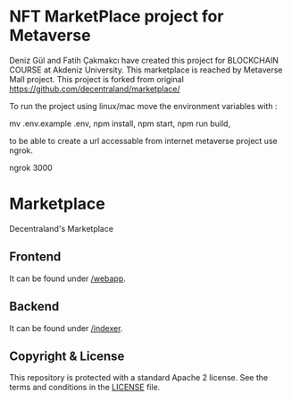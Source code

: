 # NFT MarketPlace project for Metaverse

Deniz Gül and Fatih Çakmakcı have created this project for BLOCKCHAIN COURSE at Akdeniz University. This marketplace is reached by Metaverse Mall project.
This project is forked from original https://github.com/decentraland/marketplace/

To run the project using linux/mac move the environment variables with :

mv .env.example .env,
npm install, 
npm start,
npm run build,

to be able to create a url accessable from internet metaverse project use ngrok.

ngrok 3000

# Marketplace

Decentraland's Marketplace

## Frontend

It can be found under [/webapp](https://github.com/decentraland/marketplace/tree/master/webapp).

## Backend

It can be found under [/indexer](https://github.com/decentraland/marketplace/tree/master/indexer).

## Copyright & License

This repository is protected with a standard Apache 2 license. See the terms and conditions in the [LICENSE](https://github.com/decentraland/marketplace/blob/master/LICENSE) file.

